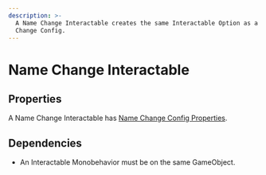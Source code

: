 ```yaml
---
description: >-
  A Name Change Interactable creates the same Interactable Option as a Name
  Change Config.
---
```


# Name Change Interactable

## Properties

A Name Change Interactable has [Name Change Config Properties](../../scriptable-objects/interactable-option-configurations/name-change-config.md#properties).

## Dependencies

* An Interactable Monobehavior must be on the same GameObject.
